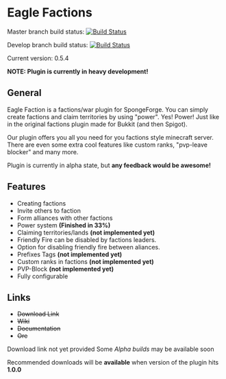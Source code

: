 # Eagle Factions

Master branch build status: [![Build Status](https://travis-ci.org/Aquerr/EagleFactions.svg?branch=master)](https://travis-ci.org/Aquerr/EagleFactions)

Develop branch build status: [![Build Status](https://travis-ci.org/Aquerr/EagleFactions.svg?branch=develop)](https://travis-ci.org/Aquerr/EagleFactions)

Current version: 0.5.4

**NOTE: Plugin is currently in heavy development!**

## General
Eagle Faction is a factions/war plugin for SpongeForge. You can simply create factions and claim territories by using "power". Yes! Power! Just like in the original factions plugin made for Bukkit (and then Spigot).

Our plugin offers you all you need for you factions style minecraft server. There are even some extra cool features like custom ranks, "pvp-leave blocker" and many more.

Plugin is currently in alpha state, but **any feedback would be awesome!**

## Features

* Creating factions
* Invite others to faction
* Form alliances with other factions
* Power system **(Finished in 33%)**
* Claiming territories/lands **(not implemented yet)**
* Friendly Fire can be disabled by factions leaders.
* Option for disabling friendly fire between aliances.
* Prefixes Tags **(not implemented yet)**
* Custom ranks in factions **(not implemented yet)**
* PVP-Block **(not implemented yet)**
* Fully configurable

## Links

* ~~Download Link~~
* ~~Wiki~~
* ~~Documentation~~
* ~~Ore~~

Download link not yet provided
Some *Alpha builds* may be available soon

Recommended downloads will be **available** when version of the plugin hits **1.0.0**
